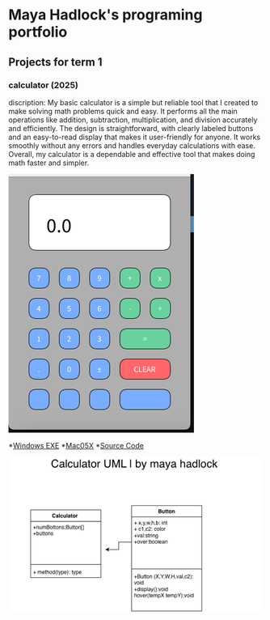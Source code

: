 # Maya Hadlock's programing portfolio

## Projects for term 1 

### calculator (2025)

discription: My
basic calculator is a simple but reliable tool that I created to make solving math problems quick and easy. It performs all the main operations like addition, subtraction, multiplication, and division accurately and efficiently. The design is straightforward, with clearly labeled buttons and an easy-to-read display that makes it user-friendly for anyone. It works smoothly without any errors and handles everyday calculations with ease. Overall, my calculator is a dependable and effective tool that makes doing math faster and simpler.

![Running Calculator](https://github.com/Mayahadlock/Portfolio/blob/main/images/Calc.png)

*[Windows EXE](https://github.com/Mayahadlock/Portfolio/blob/main/src/Calculator/windows-amd64.zip)
*[Mac05X](https://github.com/Mayahadlock/Portfolio/blob/main/src/Calculator/macos-x86_64.zip)
*[Source Code](https://github.com/Mayahadlock/Portfolio/blob/main/src/Calculator/readme.md)

![UML](https://github.com/Mayahadlock/Portfolio/blob/main/images/CALC%20UML.drawio.png)
